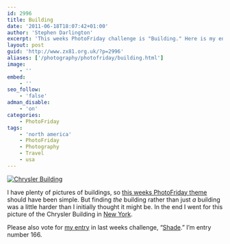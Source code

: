 ```yaml
---
id: 2996
title: Building
date: '2011-06-18T18:07:42+01:00'
author: 'Stephen Darlington'
excerpt: 'This weeks PhotoFriday challenge is "Building." Here is my entry.'
layout: post
guid: 'http://www.zx81.org.uk/?p=2996'
aliases: ['/photography/photofriday/building.html']
image:
    - ''
embed:
    - ''
seo_follow:
    - 'false'
adman_disable:
    - 'on'
categories:
    - PhotoFriday
tags:
    - 'north america'
    - PhotoFriday
    - Photography
    - Travel
    - usa
---
```


[![Chrysler Building](https://i0.wp.com/farm5.static.flickr.com/4135/4872226370_59903b8d43.jpg?resize=500%2C333)](http://www.flickr.com/photos/stephendarlington/4872226370/ "Chrysler Building by stephendarlington, on Flickr")

I have plenty of pictures of buildings, so [this weeks PhotoFriday theme](http://www.photofriday.com/archives/challenge/001093.php) should have been simple. But finding *the* building rather than just *a* building was a little harder than I initially thought it might be. In the end I went for this picture of the Chrysler Building in [New York](/travel/new-new-york.html).

Please also vote for [my entry](/photography/photofriday/shade.html) in last weeks challenge, “[Shade](http://www.photofriday.com/linkviewer.php?id=1091).” I’m entry number 166.